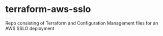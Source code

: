 # terraform-aws-sslo
Repo consisting of Terraform and Configuration Management files for an AWS SSLO deployment 
